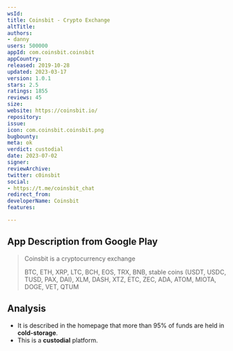 ```yaml
---
wsId: 
title: Coinsbit - Crypto Exchange
altTitle: 
authors:
- danny
users: 500000
appId: com.coinsbit.coinsbit
appCountry: 
released: 2019-10-28
updated: 2023-03-17
version: 1.0.1
stars: 2.5
ratings: 1855
reviews: 45
size: 
website: https://coinsbit.io/
repository: 
issue: 
icon: com.coinsbit.coinsbit.png
bugbounty: 
meta: ok
verdict: custodial
date: 2023-07-02
signer: 
reviewArchive: 
twitter: c0insbit
social:
- https://t.me/coinsbit_chat
redirect_from: 
developerName: Coinsbit
features: 

---
```


## App Description from Google Play

> Coinsbit is a cryptocurrency exchange
>
> BTC, ETH, XRP, LTC, BCH, EOS, TRX, BNB, stable coins (USDT, USDC, TUSD, PAX, DAI), XLM, DASH, XTZ, ETC, ZEC, ADA, ATOM, MIOTA, DOGE, VET, QTUM

## Analysis

- It is described in the homepage that more than 95% of funds are held in **cold-storage**.
- This is a **custodial** platform.
